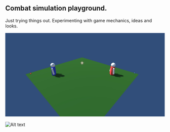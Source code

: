 ## Combat simulation playground.
 Just trying things out. Experimenting with game mechanics, ideas and looks.


![Alt text](/Screenshots/Screenshot.jpg?raw=true "Screenshot")


![Alt text](/Screenshots/video.gif?raw=true "Gameplay")
